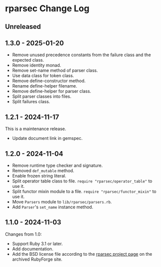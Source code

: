 # rparsec Change Log

## Unreleased

## 1.3.0 - 2025-01-20

* Remove unused precedence constants from the failure class and the expected
  class.
* Remove identity monad.
* Remove set-name method of parser class.
* Use data class for token class.
* Remove define-constructor method.
* Rename define-helper filename.
* Remove define-helper for parser class.
* Split parser classes into files.
* Split failures class.

## 1.2.1 - 2024-11-17

This is a maintenance release.

* Update document link in gemspec.

## 1.2.0 - 2024-11-04

* Remove runtime type checker and signature.
* Removed `def_mutable` method.
* Enable frozen string literal.
* Split operator table class to file.  `require
  "rparsec/operator_table"` to use it.
* Split functor mixin module to a file.  `require
  "rparsec/functor_mixin"` to use it.
* Move `Parsers` module to `lib/rparsec/parsers.rb`.
* Add `Parser`'s `set_name` instance method.

## 1.1.0 - 2024-11-03

Changes from 1.0:

* Support Ruby 3.1 or later.
* Add documentation.
* Add the BSD license file according to the [rparsec project page](https://web.archive.org/web/20140515214123/https://rubyforge.org/projects/rparsec/) on the archived RubyForge site.
